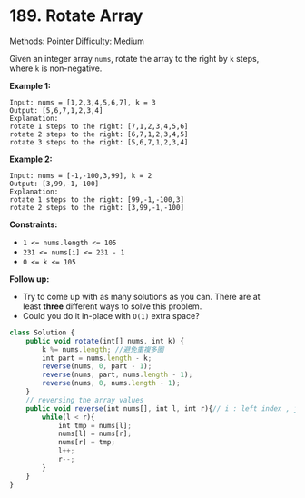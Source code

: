 # 189. Rotate Array

Methods: Pointer
Difficulty: Medium

Given an integer array `nums`, rotate the array to the right by `k` steps, where `k` is non-negative.

**Example 1:**

```
Input: nums = [1,2,3,4,5,6,7], k = 3
Output: [5,6,7,1,2,3,4]
Explanation:
rotate 1 steps to the right: [7,1,2,3,4,5,6]
rotate 2 steps to the right: [6,7,1,2,3,4,5]
rotate 3 steps to the right: [5,6,7,1,2,3,4]

```

**Example 2:**

```
Input: nums = [-1,-100,3,99], k = 2
Output: [3,99,-1,-100]
Explanation:
rotate 1 steps to the right: [99,-1,-100,3]
rotate 2 steps to the right: [3,99,-1,-100]

```

**Constraints:**

- `1 <= nums.length <= 105`
- `231 <= nums[i] <= 231 - 1`
- `0 <= k <= 105`

**Follow up:**

- Try to come up with as many solutions as you can. There are at least **three** different ways to solve this problem.
- Could you do it in-place with `O(1)` extra space?

```jsx
class Solution {
    public void rotate(int[] nums, int k) {
        k %= nums.length; //避免重複多圈
        int part = nums.length - k;
        reverse(nums, 0, part - 1);
        reverse(nums, part, nums.length - 1);
        reverse(nums, 0, nums.length - 1);
    }
    // reversing the array values
    public void reverse(int nums[], int l, int r){// i : left index , j : right index
        while(l < r){
            int tmp = nums[l];
            nums[l] = nums[r];
            nums[r] = tmp;
            l++;
            r--;
        }
    }
}
```
